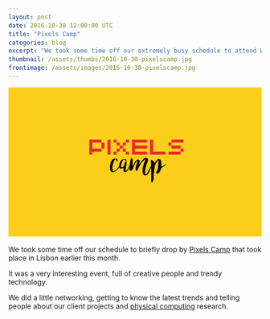 ```yaml
---
layout: post
date: 2016-10-30 12:00:00 UTC
title: "Pixels Camp"
categories: blog
excerpt: "We took some time off our extremely busy schedule to attend Web Summit in Lisbon this week."
thumbnail: /assets/thumbs/2016-10-30-pixelscamp.jpg
frontimage: /assets/images/2016-10-30-pixelscamp.jpg
---
```


![](/assets/images/2016-10-30-pixelscamp.jpg)

We took some time off our schedule to briefly drop by [Pixels Camp][1] that took place in Lisbon earlier this month.

It was a very interesting event, full of creative people and trendy technology.

We did a little networking, getting to know the latest trends and telling people about our client projects and [physical computing][2] research.

[1]: https://pixesl.camp
[2]: http://physical-computing.artica.cc/
